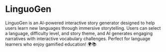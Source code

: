# LinguoGen
LinguoGen is an AI-powered interactive story generator designed to help users learn new languages through immersive storytelling. Users can select a language, difficulty level, and story theme, and AI generates engaging narratives with interactive vocabulary challenges. Perfect for language learners who enjoy gamified education! 🌍📚
